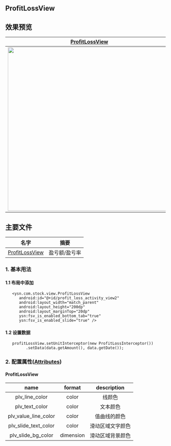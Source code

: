 ## ProfitLossView

## 效果预览

| [ProfitLossView]                    | 
| ------------------------------- | 
| <img src="images/profitlossview.gif" height="512" /> |


## 主要文件
| 名字             | 摘要           |
| ---------------- | -------------- |
| [ProfitLossView] | 盈亏额/盈亏率 |


### 1. 基本用法

#### 1.1 布局中添加
```android
   <ysn.com.stock.view.ProfitLossView
      android:id="@+id/profit_loss_activity_view2"
      android:layout_width="match_parent"
      android:layout_height="200dp"
      android:layout_marginTop="20dp"
      ysn:fsv_is_enabled_bottom_tab="true"
      ysn:fsv_is_enabled_slide="true" />
```

#### 1.2 设置数据
```android;
   profitLossView.setUnitInterceptor(new ProfitLossInterceptor())
         .setData(data.getAmount(), data.getDate());
```


### 2. 配置属性([Attributes])

#### ProfitLossView
|name|format|description|
|:---:|:---:|:---:|
| plv_line_color | color | 线颜色 |
| plv_text_color | color | 文本颜色 |
| plv_value_line_color | color | 值曲线的颜色 |
| plv_slide_text_color | color | 滑动区域文字颜色 |
| plv_slide_bg_color | dimension | 滑动区域背景颜色 |


[ProfitLossView]:https://github.com/yangsanning/StockView/blob/master/stock/src/main/java/ysn/com/stock/view/ProfitLossView.java
[Attributes]:https://github.com/yangsanning/StockView/blob/master/stock/src/main/res/values/attrs_profit_loss.xml

